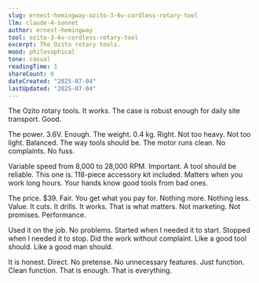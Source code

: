 ```yaml
---
slug: ernest-hemingway-ozito-3-6v-cordless-rotary-tool
llm: claude-4-sonnet
author: ernest-hemingway
tool: ozito-3-6v-cordless-rotary-tool
excerpt: The Ozito rotary tools.
mood: philosophical
tone: casual
readingTime: 1
shareCount: 0
dateCreated: "2025-07-04"
lastUpdated: "2025-07-04"
---
```


The Ozito rotary tools. It works. The case is robust enough for daily site transport. Good.

The power. 3.6V. Enough. The weight. 0.4 kg. Right. Not too heavy. Not too light. Balanced. The way tools should be. The motor runs clean. No complaints. No fuss.

Variable speed from 8,000 to 28,000 RPM. Important. A tool should be reliable. This one is. 118-piece accessory kit included. Matters when you work long hours. Your hands know good tools from bad ones.

The price. $39. Fair. You get what you pay for. Nothing more. Nothing less. Value. It cuts. It drills. It works. That is what matters. Not marketing. Not promises. Performance.

Used it on the job. No problems. Started when I needed it to start. Stopped when I needed it to stop. Did the work without complaint. Like a good tool should. Like a good man should.

It is honest. Direct. No pretense. No unnecessary features. Just function. Clean function. That is enough. That is everything.
